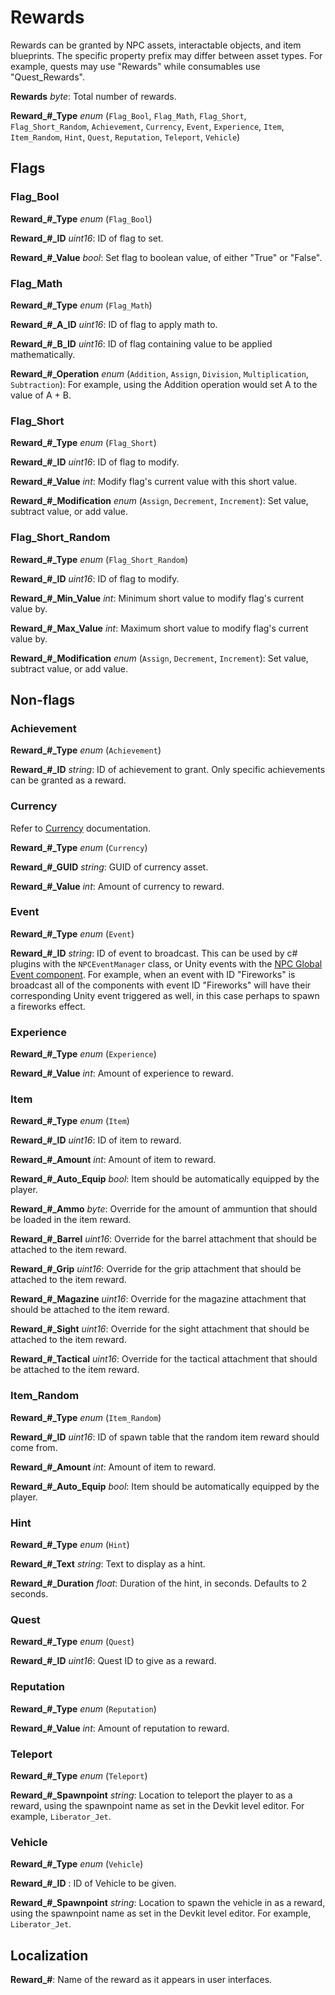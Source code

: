Rewards
=======

Rewards can be granted by NPC assets, interactable objects, and item blueprints. The specific property prefix may differ between asset types. For example, quests may use "Rewards" while consumables use "Quest_Rewards".

**Rewards** *byte*: Total number of rewards.

**Reward\_#\_Type** *enum* (`Flag_Bool`, `Flag_Math`, `Flag_Short`, `Flag_Short_Random`, `Achievement`, `Currency`, `Event`, `Experience`, `Item`, `Item_Random`, `Hint`, `Quest`, `Reputation`, `Teleport`, `Vehicle`)

Flags
-----

### Flag_Bool

**Reward\_#\_Type** *enum* (`Flag_Bool`)

**Reward\_#\_ID** *uint16*: ID of flag to set.

**Reward\_#\_Value** *bool*: Set flag to boolean value, of either "True" or "False".

### Flag_Math

**Reward\_#\_Type** *enum* (`Flag_Math`)

**Reward\_#\_A\_ID** *uint16*: ID of flag to apply math to.

**Reward\_#\_B\_ID** *uint16*: ID of flag containing value to be applied mathematically.

**Reward\_#\_Operation** *enum* (`Addition`, `Assign`, `Division`, `Multiplication`, `Subtraction`): For example, using the Addition operation would set A to the value of A + B.

### Flag_Short

**Reward\_#\_Type** *enum* (`Flag_Short`)

**Reward\_#\_ID** *uint16*: ID of flag to modify.

**Reward\_#\_Value** *int*: Modify flag's current value with this short value.

**Reward\_#\_Modification** *enum* (`Assign`, `Decrement`, `Increment`): Set value, subtract value, or add value.

### Flag_Short_Random

**Reward\_#\_Type** *enum* (`Flag_Short_Random`)

**Reward\_#\_ID** *uint16*: ID of flag to modify.

**Reward\_#\_Min\_Value** *int*: Minimum short value to modify flag's current value by.

**Reward\_#\_Max\_Value** *int*: Maximum short value to modify flag's current value by.

**Reward\_#\_Modification** *enum* (`Assign`, `Decrement`, `Increment`): Set value, subtract value, or add value.

Non-flags
---------

### Achievement

**Reward\_#\_Type** *enum* (`Achievement`)

**Reward\_#\_ID** *string*: ID of achievement to grant. Only specific achievements can be granted as a reward.

### Currency

Refer to [Currency](/Currency.md) documentation.

**Reward\_#\_Type** *enum* (`Currency`)

**Reward\_#\_GUID** *string*: GUID of currency asset.

**Reward\_#\_Value** *int*: Amount of currency to reward.

### Event

**Reward\_#\_Type** *enum* (`Event`)

**Reward\_#\_ID** *string*: ID of event to broadcast. This can be used by c# plugins with the `NPCEventManager` class, or Unity events with the [NPC Global Event component](../ModHooks.md#npc-global-event-hook). For example, when an event with ID "Fireworks" is broadcast all of the components with event ID "Fireworks" will have their corresponding Unity event triggered as well, in this case perhaps to spawn a fireworks effect.

### Experience

**Reward\_#\_Type** *enum* (`Experience`)

**Reward\_#\_Value** *int*: Amount of experience to reward.

### Item

**Reward\_#\_Type** *enum* (`Item`)

**Reward\_#\_ID** *uint16*: ID of item to reward.

**Reward\_#\_Amount** *int*: Amount of item to reward.

**Reward\_#\_Auto\_Equip** *bool*: Item should be automatically equipped by the player.

**Reward\_#\_Ammo** *byte*: Override for the amount of ammuntion that should be loaded in the item reward.

**Reward\_#\_Barrel** *uint16*: Override for the barrel attachment that should be attached to the item reward.

**Reward\_#\_Grip** *uint16*: Override for the grip attachment that should be attached to the item reward.

**Reward\_#\_Magazine** *uint16*: Override for the magazine attachment that should be attached to the item reward.

**Reward\_#\_Sight** *uint16*: Override for the sight attachment that should be attached to the item reward.

**Reward\_#\_Tactical** *uint16*: Override for the tactical attachment that should be attached to the item reward.

### Item_Random

**Reward\_#\_Type** *enum* (`Item_Random`)

**Reward\_#\_ID** *uint16*: ID of spawn table that the random item reward should come from.

**Reward\_#\_Amount** *int*: Amount of item to reward.

**Reward\_#\_Auto\_Equip** *bool*: Item should be automatically equipped by the player.

### Hint

**Reward\_#\_Type** *enum* (`Hint`)

**Reward\_#\_Text** *string*: Text to display as a hint.

**Reward\_#\_Duration** *float*: Duration of the hint, in seconds. Defaults to 2 seconds.

### Quest

**Reward\_#\_Type** *enum* (`Quest`)

**Reward\_#\_ID** *uint16*: Quest ID to give as a reward.

### Reputation

**Reward\_#\_Type** *enum* (`Reputation`)

**Reward\_#\_Value** *int*: Amount of reputation to reward.

### Teleport

**Reward\_#\_Type** *enum* (`Teleport`)

**Reward\_#\_Spawnpoint** *string*: Location to teleport the player to as a reward, using the spawnpoint name as set in the Devkit level editor. For example, `Liberator_Jet`.

### Vehicle

**Reward\_#\_Type** *enum* (`Vehicle`)

**Reward\_#\_ID** : ID of Vehicle to be given.

**Reward\_#\_Spawnpoint** *string*: Location to spawn the vehicle in as a reward, using the spawnpoint name as set in the Devkit level editor. For example, `Liberator_Jet`.

Localization
------------

**Reward_#**: Name of the reward as it appears in user interfaces.
